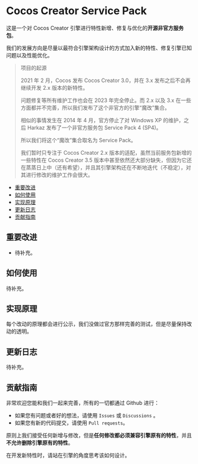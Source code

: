 # Cocos Creator Service Pack

这是一个对 Cocos Creator 引擎进行特性新增、修复与优化的**开源非官方服务包**。

我们的发展方向是尽量以最符合引擎架构设计的方式加入新的特性、修复引擎已知问题以及性能优化。

> 项目的起源
> 
> 2021 年 2 月，Cocos 发布 Cocos Creator 3.0，并在 3.x 发布之后不会再继续开发 2.x 版本的新特性。
>
> 问题修复等所有维护工作也会在 2023 年完全停止。而 2.x 以及 3.x 在一些方面都并不完善，所以我们发布了这个非官方的引擎“魔改”集合。
>
> 相似的事情发生在 2014 年 4 月，官方停止了对 Windows XP 的维护，之后 Harkaz 发布了一个非官方服务包 Service Pack 4 (SP4)。
>
> 所以我们将这个“魔改”集合取名为 Service Pack。
>
> 我们暂时只专注于 Cocos Creator 2.x 版本的适配，虽然当前服务包新增的一些特性在 Cocos Creator 3.5 版本中甚至依然还大部分缺失，但因为它还在蒸蒸日上中（还有希望），并且其引擎架构还在不断地迭代（不稳定），对其进行修改的维护工作会很大。


<!-- @import "[TOC]" {cmd="toc" depthFrom=2 depthTo=6 orderedList=false} -->

<!-- code_chunk_output -->

- [重要改进](#重要改进)
- [如何使用](#如何使用)
- [实现原理](#实现原理)
- [更新日志](#更新日志)
- [贡献指南](#贡献指南)

<!-- /code_chunk_output -->

## 重要改进

- 待补充。

## 如何使用

待补充。

## 实现原理

每个改动的原理都会进行公示，我们没做过官方那样完善的测试，但是尽量保持改动的透明。

## 更新日志

待补充。

## 贡献指南

非常欢迎您能和我们一起来完善，所有的一切都通过 Github 进行：

- 如果您有问题或者好的想法，请使用 `Issues` 或 `Discussions` 。
- 如果您有新的代码提交，请使用 `Pull requests`。

原则上我们接受任何新增与修改，但是**任何修改都必须兼容引擎原有的特性**，并且**不允许删除引擎原有的特性**。

在开发新特性时，请站在引擎的角度思考该如何设计。
